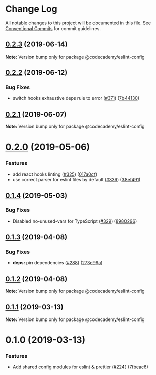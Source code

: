 # Change Log

All notable changes to this project will be documented in this file.
See [Conventional Commits](https://conventionalcommits.org) for commit guidelines.

## [0.2.3](http://github.com/codecademy-engineering/client-modules/packages/eslint-config/compare/@codecademy/eslint-config@0.2.2...@codecademy/eslint-config@0.2.3) (2019-06-14)

**Note:** Version bump only for package @codecademy/eslint-config





## [0.2.2](http://github.com/codecademy-engineering/client-modules/packages/eslint-config/compare/@codecademy/eslint-config@0.2.1...@codecademy/eslint-config@0.2.2) (2019-06-12)


### Bug Fixes

* switch hooks exhaustive deps rule to error ([#371](http://github.com/codecademy-engineering/client-modules/packages/eslint-config/issues/371)) ([7b44130](http://github.com/codecademy-engineering/client-modules/packages/eslint-config/commit/7b44130))





## [0.2.1](http://github.com/codecademy-engineering/client-modules/packages/eslint-config/compare/@codecademy/eslint-config@0.2.0...@codecademy/eslint-config@0.2.1) (2019-06-07)

**Note:** Version bump only for package @codecademy/eslint-config





# [0.2.0](http://github.com/codecademy-engineering/client-modules/packages/eslint-config/compare/@codecademy/eslint-config@0.1.4...@codecademy/eslint-config@0.2.0) (2019-05-06)


### Features

* add react hooks linting ([#325](http://github.com/codecademy-engineering/client-modules/packages/eslint-config/issues/325)) ([017a0cf](http://github.com/codecademy-engineering/client-modules/packages/eslint-config/commit/017a0cf))
* use correct parser for eslint files by default ([#336](http://github.com/codecademy-engineering/client-modules/packages/eslint-config/issues/336)) ([38ef491](http://github.com/codecademy-engineering/client-modules/packages/eslint-config/commit/38ef491))





## [0.1.4](http://github.com/codecademy-engineering/client-modules/packages/eslint-config/compare/@codecademy/eslint-config@0.1.3...@codecademy/eslint-config@0.1.4) (2019-05-03)


### Bug Fixes

* Disabled no-unused-vars for TypeScript ([#329](http://github.com/codecademy-engineering/client-modules/packages/eslint-config/issues/329)) ([8980296](http://github.com/codecademy-engineering/client-modules/packages/eslint-config/commit/8980296))





## [0.1.3](http://github.com/codecademy-engineering/client-modules/packages/eslint-config/compare/@codecademy/eslint-config@0.1.2...@codecademy/eslint-config@0.1.3) (2019-04-08)


### Bug Fixes

* **deps:** pin dependencies ([#288](http://github.com/codecademy-engineering/client-modules/packages/eslint-config/issues/288)) ([273e99a](http://github.com/codecademy-engineering/client-modules/packages/eslint-config/commit/273e99a))





## [0.1.2](http://github.com/codecademy-engineering/client-modules/packages/eslint-config/compare/@codecademy/eslint-config@0.1.1...@codecademy/eslint-config@0.1.2) (2019-04-08)

**Note:** Version bump only for package @codecademy/eslint-config





## [0.1.1](http://github.com/codecademy-engineering/client-modules/packages/eslint-config/compare/@codecademy/eslint-config@0.1.0...@codecademy/eslint-config@0.1.1) (2019-03-13)

**Note:** Version bump only for package @codecademy/eslint-config





# 0.1.0 (2019-03-13)


### Features

* Add shared config modules for eslint & prettier ([#224](http://github.com/codecademy-engineering/client-modules/packages/eslint-config/issues/224)) ([7fbeac6](http://github.com/codecademy-engineering/client-modules/packages/eslint-config/commit/7fbeac6))
